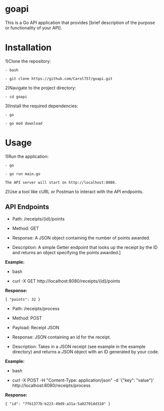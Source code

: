 # goapi

This is a Go API application that provides [brief description of the purpose or functionality of your API].

Installation
============= 

1)Clone the repository:

    - bash

    - git clone https://github.com/Carol757/goapi.git

2)Navigate to the project directory:

    - cd goapi

3)Install the required dependencies:

    - go

    - go mod download

Usage
============= 

1)Run the application:

    - go

    - go run main.go

    The API server will start on http://localhost:8080.


2)Use a tool like cURL or Postman to interact with the API endpoints.

API Endpoints
---------------

- Path: /receipts/{id}/points

- Method: GET

- Response: A JSON object containing the number of points awarded.

- Description: A simple Getter endpoint that looks up the receipt by the ID and returns an object specifying the points awarded.]

**Example:**

 - bash

 - curl -X GET http://localhost:8080/receipts/{id}/points

**Response:**

    { "points": 32 }


 - Path: /receipts/process

 - Method: POST

 - Payload: Receipt JSON

 - Response: JSON containing an id for the receipt.

 - Description: Takes in a JSON receipt (see example in the example directory) and returns a JSON object with an ID generated by your code.

**Example:**

 - bash

 - curl -X POST -H "Content-Type: application/json" -d '{"key": "value"}' http://localhost:8080/receipts/process

**Response:**

    { "id": "7fb1377b-b223-49d9-a31a-5a02701dd310" }
